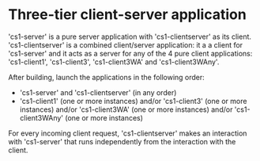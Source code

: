 # Three-tier client-server application

'cs1-server' is a pure server application with 'cs1-clientserver' as its client.
'cs1-clientserver' is a combined client/server application: it a a client for 'cs1-server' and it acts as a server for any of the 4 pure client applications: 'cs1-client1', 'cs1-client3', 'cs1-client3WA' and 'cs1-client3WAny'.

After building, launch the applications in the following order:

* 'cs1-server' and 'cs1-clientserver' (in any order)
* 'cs1-client1' (one or more instances) and/or 'cs1-client3' (one or more instances) and/or 'cs1-client3WA' (one or more instances) and/or 'cs1-client3WAny' (one or more instances)

For every incoming client request, 'cs1-clientserver' makes an interaction with 'cs1-server' that runs 
independently from the interaction with the client.
